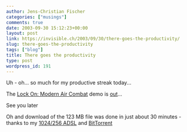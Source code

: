 ```yaml
---
author: Jens-Christian Fischer
categories: ["musings"]
comments: true
date: 2003-09-30 15:12:23+00:00
layout: post
link: https://invisible.ch/2003/09/30/there-goes-the-productivity/
slug: there-goes-the-productivity
tags: ["blog"]
title: There goes the productivity
type: post
wordpress_id: 191
---
```


Uh - oh... so much for my productive streak today...

The [Lock On: Modern Air Combat](https://www.lo-mac.com) demo is [out](https://www.3dgamers.com/news/more/1064687945/)...

See you later

Oh and download of the 123 MB file was done in just about 30 minutes - thanks to my [1024/256 ADSL](/archives/000189.html) and [BitTorrent](https://bitconjurer.org/BitTorrent/)
